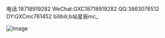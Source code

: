 电话:18718919282
WeChat:GXC18718919282
QQ:3863076512
DY:GXCmc761452
bilibili;b站星辰mc_

![Image](https://github.com/user-attachments/assets/db6e1a68-df7e-448c-8909-4980524991df)